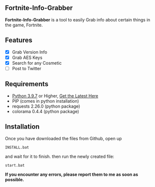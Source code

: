 ## **Fortnite-Info-Grabber**
**Fortnite-Info-Grabber** is a tool to easily Grab info about certain things in the game, Fortnite.
## **Features**
- [x] Grab Version Info
- [x] Grab AES Keys
- [x] Search for any Cosmetic
- [ ] Post to Twitter
## **Requirements**
- [Python 3.9.7](https://www.python.org/downloads/release/python-397/) or Higher, [Get the Latest Here](https://www.python.org/ftp/python/3.10.0/python-3.10.0-amd64.exe)
- PIP (comes in python installation)
- requests 2.26.0 (python package)
- colorama 0.4.4 (python package)
## **Installation**
Once you have downloaded the files from Github, open up 
```
INSTALL.bat
```
and wait for it to finish.
then run the newly created file:
```
start.bat
```
**If you encounter any errors, please report them to me as soon as possible.**

